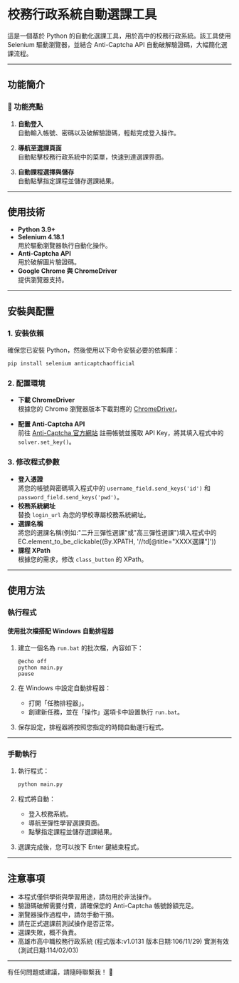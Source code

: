# 校務行政系統自動選課工具

這是一個基於 Python 的自動化選課工具，用於高中的校務行政系統。該工具使用 Selenium 驅動瀏覽器，並結合 Anti-Captcha API 自動破解驗證碼，大幅簡化選課流程。

---

## 功能簡介

### 🌟 功能亮點
1. **自動登入**  
   自動輸入帳號、密碼以及破解驗證碼，輕鬆完成登入操作。

2. **導航至選課頁面**  
   自動點擊校務行政系統中的菜單，快速到達選課界面。

3. **自動課程選擇與儲存**  
   自動點擊指定課程並儲存選課結果。

---

## 使用技術

- **Python 3.9+**  
- **Selenium 4.18.1**  
  用於驅動瀏覽器執行自動化操作。
- **Anti-Captcha API**  
  用於破解圖片驗證碼。
- **Google Chrome 與 ChromeDriver**  
  提供瀏覽器支持。

---

## 安裝與配置

### 1. 安裝依賴
確保您已安裝 Python，然後使用以下命令安裝必要的依賴庫：
```bash
pip install selenium anticaptchaofficial
```

### 2. 配置環境
- **下載 ChromeDriver**  
  根據您的 Chrome 瀏覽器版本下載對應的 [ChromeDriver](https://sites.google.com/chromium.org/driver/)。

- **配置 Anti-Captcha API**  
  前往 [Anti-Captcha 官方網站](https://anti-captcha.com/) 註冊帳號並獲取 API Key，將其填入程式中的 `solver.set_key()`。

### 3. 修改程式參數
- **登入憑證**  
  將您的帳號與密碼填入程式中的 `username_field.send_keys('id')` 和 `password_field.send_keys('pwd')`。
- **校務系統網址**  
  替換 `login_url` 為您的學校專屬校務系統網址。
- **選課名稱**  
  將您的選課名稱(例如:"二升三彈性選課"或"高三彈性選課")填入程式中的EC.element_to_be_clickable((By.XPATH, '//td[@title="XXXX選課"]'))
- **課程 XPath**  
  根據您的需求，修改 `class_button` 的 XPath。

---

## 使用方法

### 執行程式

#### 使用批次檔搭配 Windows 自動排程器

1. 建立一個名為 `run.bat` 的批次檔，內容如下：
   ```batch
   @echo off
   python main.py
   pause
   ```

2. 在 Windows 中設定自動排程器：
   - 打開「任務排程器」。
   - 創建新任務，並在「操作」選項卡中設置執行 `run.bat`。

3. 保存設定，排程器將按照您指定的時間自動運行程式。

---

### 手動執行

1. 執行程式：
   ```bash
   python main.py
   ```

2. 程式將自動：
   - 登入校務系統。
   - 導航至彈性學習選課頁面。
   - 點擊指定課程並儲存選課結果。

3. 選課完成後，您可以按下 Enter 鍵結束程式。

---

## 注意事項

- 本程式僅供學術與學習用途，請勿用於非法操作。
- 驗證碼破解需要付費，請確保您的 Anti-Captcha 帳號餘額充足。
- 瀏覽器操作過程中，請勿手動干預。
- 請在正式選課前測試操作是否正常。
- 選課失敗，概不負責。
- 高雄市高中職校務行政系統 (程式版本:v1.0131 版本日期:106/11/29) 實測有效 (測試日期:114/02/03)

---

有任何問題或建議，請隨時聯繫我！ 🎉


